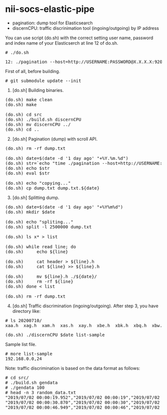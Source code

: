 # nii-socs-elastic-pipe

<ul>
<li> pagination: dump tool for Elasticsearch<br>
<li> discernCPU: traffic discrinimation tool (ingoing/outgoing) by IP address<br>
</ul>

You can use script (do.sh) with the correct setting user name, password and index name of your Elasticserch at line 12 of do.sh.
<pre>
# ./do.sh
</pre>

<pre>
12: ./pagination --host=http://USERNAME:PASSWORD@X.X.X.X:9200 --index=INDEX_NAME_"${date}`
</pre>

First of all, before building. 
<pre>
# git submodule update --init
</pre>

1. [do.sh] Building binaries.

<pre>
(do.sh) make clean
(do.sh) make

(do.sh) cd src
(do.sh) ./build.sh discernCPU 
(do.sh) mv discernCPU ../
(do.sh) cd ..
</pre>

2. [do.sh] Pagination (dump) with scroll API. 

<pre>
(do.sh) rm -rf dump.txt

(do.sh) date=$(date -d '1 day ago' "+%Y.%m.%d")
(do.sh) str=`echo "time ./pagination --host=http://USERNAME:PASSWORD@X.X.X.X:9200 --index=INDEX_NAME_"${date}`
(do.sh) echo $str
(do.sh) eval $str

(do.sh) echo "copying..."
(do.sh) cp dump.txt dump.txt.${date}
</pre>

3. [do.sh] Splitting dump.

<pre>
(do.sh) date=$(date -d '1 day ago' "+%Y%m%d")
(do.sh) mkdir $date

(do.sh) echo "spliting..."
(do.sh) split -l 2500000 dump.txt 

(do.sh) ls x* > list

(do.sh) while read line; do
(do.sh)     echo ${line}

(do.sh)     cat header > ${line}.h
(do.sh)     cat ${line} >> ${line}.h

(do.sh)     mv ${line}.h ./${date}/
(do.sh)     rm -rf ${line}
(do.sh) done < list

(do.sh) rm -rf dump.txt
</pre>

4. [do.sh] Traffic discrimination (ingoing/outgoing).
After step 3, you have directory like: 

<pre>
# ls 20200710/                                                                                                                                                              
xaa.h  xag.h  xam.h  xas.h  xay.h  xbe.h  xbk.h  xbq.h  xbw.h  xcc.h  xci.h  xco.h  xcu.h  xda.h  xdg.h  
</pre>

<pre>
(do.sh) ./discernCPU $date list-sample
</pre>

Sample list file.
<pre>
# more list-sample 
192.168.0.0,24
</pre>

Note: traffic discrimination is based on the data format as follows:

<pre>
# cd src/
# ./build.sh gendata                                                                                                                                                    
# ./gendata 100
# head -n 3 random_data.txt                                                                                                                                             
"2019/07/02 00:00:19.952","2019/07/02 00:00:19","2019/07/02 00:00:19","841","198.112.80.204","25846","om","205.183.30.17","51321","lT","kFS","XkruUfNU9","mcm","oKEFj","giiOkVuT","8","vwamZWK1vUtsMs2dXAjA2xRCuh","912","198","336","769","278","554","rand-pa1"
"2019/07/02 00:00:30.870","2019/07/02 00:00:30","2019/07/02 00:00:30","478","174.0.245.225","41214","Xc","41.157.209.123","23907","p9","q40","EwkU6WZvo","laf","fM6ZX","90MTO4d6","5","3jBdNEObCi9QT8EUQw0dKhNSaG","953","917","636","718","142","607","rand-pa1"
"2019/07/02 00:00:46.949","2019/07/02 00:00:46","2019/07/02 00:00:46","17","255.8.70.117","15918","bj","223.159.139.187","8994","9n","vUu","Ymp8d7N3u","Rqe","9XREA","g5TvA86Z","8","Km9NlKHruyoB4WDO4Nig2eEhaW","157","401","130","109","999","219","rand-pa1"
</pre>